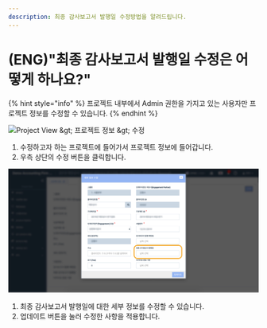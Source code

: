 ```yaml
---
description: 최종 감사보고서 발행일 수정방법을 알려드립니다.‌
---
```


# \(ENG\)"최종 감사보고서 발행일 수정은 어떻게 하나요?"

{% hint style="info" %}
프로젝트 내부에서 Admin 권한을 가지고 있는 사용자만 프로젝트 정보를 수정할 수 있습니다.
{% endhint %}

![Project View &amp;gt; &#xD504;&#xB85C;&#xC81D;&#xD2B8; &#xC815;&#xBCF4; &amp;gt; &#xC218;&#xC815;&#x200C;](https://blobscdn.gitbook.com/v0/b/gitbook-28427.appspot.com/o/assets%2F-LDejfksYfvxJMnGL0LS%2F-Ljt9fdhqtoKFr4P41eB%2F-LjtBNgSYxBr1JFTwjoS%2F2%20copy%206.jpg?alt=media&token=1742b64e-1944-48d6-84ef-942ae3ff1442)

1. 수정하고자 하는 프로젝트에 들어가서 프로젝트 정보에 들어갑니다.
2. 우측 상단의 수정 버튼을 클릭합니다.

![](../.gitbook/assets/2-copy-26-2.jpg)

1. 최종 감사보고서 발행일에 대한 세부 정보를 수정할 수 있습니다.
2. 업데이트 버튼을 눌러 수정한 사항을 적용합니다.

